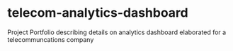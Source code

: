 # telecom-analytics-dashboard
Project Portfolio describing details on analytics dashboard elaborated for a telecommuncations company
